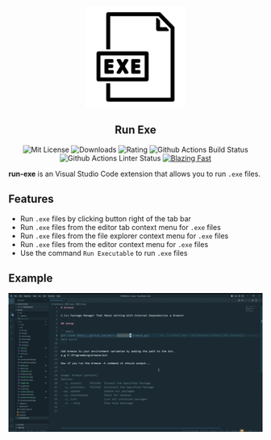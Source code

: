 <p align="center">
  <img alt="Icon" src="images/icon.png" width=200 height=200>
</p>

<h2 align="center">Run Exe</h2>

<p align="center">

  <a>
    <img alt="Mit License" src="https://img.shields.io/badge/license-MIT-orange.svg?style=flat-square)](http://opensource.org/licenses/MIT">
  </a>
  <a>
    <img alt="Downloads" src="https://img.shields.io/visual-studio-marketplace/d/HarryHopkinson.run-exe">
  </a>
  <a>
    <img alt="Rating " src="https://img.shields.io/visual-studio-marketplace/r/HarryHopkinson.run-exe">
  </a>
  <a>
    <img alt="Github Actions Build Status" src="https://img.shields.io/github/actions/workflow/status/Harry-Hopkinson/run-exe/Compiler.yml?label=Compiler&style=flat-square">
  </a>
  <a>
    <img alt="Github Actions Linter Status" src="https://img.shields.io/github/actions/workflow/status/Harry-Hopkinson/run-exe/Linter.yml?label=Lint&style=flat-square">
  </a>
  <a href="https://twitter.com/acdlite/status/974390255393505280">
    <img alt="Blazing Fast" src="https://img.shields.io/badge/speed-blazing%20%F0%9F%94%A5-brightgreen.svg?style=flat-square"></a>
</p>

**run-exe** is an Visual Studio Code extension that allows you to run `.exe` files.

## Features

- Run `.exe` files by clicking button right of the tab bar
- Run `.exe` files from the editor tab context menu for `.exe` files
- Run `.exe` files from the file explorer context menu for `.exe` files
- Run `.exe` files from the editor context menu for `.exe` files
- Use the command `Run Executable` to run `.exe` files

## Example

![example](images/example.gif)

